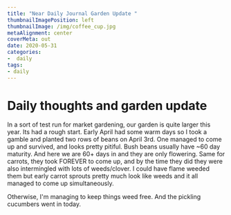 ```yaml
---
title: "Near Daily Journal Garden Update "
thumbnailImagePosition: left
thumbnailImage: /img/coffee_cup.jpg
metaAlignment: center
coverMeta: out
date: 2020-05-31
categories:
-  daily
tags:
- daily
---
```


# Daily thoughts and garden update

In a sort of test run for market gardening, our garden is quite larger this year. Its had a rough start.  Early April had some warm days so I took a gamble and planted two rows of beans on April 3rd. One managed to come up and survived, and looks pretty pitiful.  Bush beans usually have ~60 day maturity. And here we are 60+ days in and they are only flowering.  Same for carrots, they took FOREVER to come up, and by the time they did they were also intermingled with lots of weeds/clover.  I could have flame weeded them but early carrot sprouts pretty much look like weeds and it all managed to come up simultaneously.  

Otherwise, I'm managing to keep things weed free.  And the pickling cucumbers went in today.  